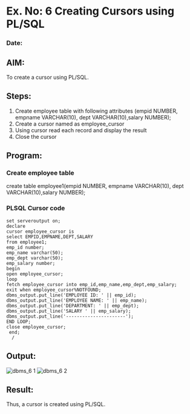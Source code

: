 # Ex. No: 6 Creating Cursors using PL/SQL
### Date:
## AIM: 
To create a cursor using PL/SQL.

## Steps:
1. Create employee table with following attributes (empid NUMBER, empname VARCHAR(10), dept VARCHAR(10),salary NUMBER);
2. Create a cursor named as employee_cursor
3. Using cursor read each record and display the result
4. Close the cursor

## Program:
### Create employee table
create table employee1(empid NUMBER, empname VARCHAR(10), dept VARCHAR(10),salary NUMBER);
### PLSQL Cursor code
```
set serveroutput on;
declare
cursor employee_cursor is
select EMPID,EMPNAME,DEPT,SALARY
from employee1;
emp_id number;
emp_name varchar(50);
emp_dept varchar(50);
emp_salary number;
begin
open employee_cursor;
loop
fetch employee_cursor into emp_id,emp_name,emp_dept,emp_salary;
exit when employee_cursor%NOTFOUND;
dbms_output.put_line('EMPLOYEE ID: ' || emp_id);
dbms_output.put_line('EMPLOYEE NAME: ' || emp_name);
dbms_output.put_line('DEPARTMENT: ' || emp_dept);
dbms_output.put_line('SALARY ' || emp_salary);
dbms_output.put_line('----------------------');
END LOOP;
close employee_cursor;
 end;
  /
```
  
## Output:
![dbms_6 1](https://github.com/gummadileepkumar/Ex-no-6-Creating-Cursors-using-PL-SQL/assets/118707761/e4a37a09-d350-4cd7-9124-062b3c13f105)
![dbms_6 2](https://github.com/gummadileepkumar/Ex-no-6-Creating-Cursors-using-PL-SQL/assets/118707761/09435b55-fa31-41b9-a0f0-c4df89a377a1)



## Result:
Thus, a cursor is created using PL/SQL.
